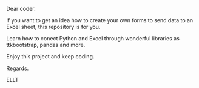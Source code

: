 Dear coder.

If you want to get an idea how to create your own forms to send data to an Excel sheet, this
repository is for you.

Learn how to conect Python and Excel through  wonderful libraries as ttkbootstrap, pandas and more.

Enjoy this project and keep coding.

Regards.

ELLT
